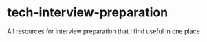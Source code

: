 # tech-interview-preparation
All resources for interview preparation that I find useful in one place
